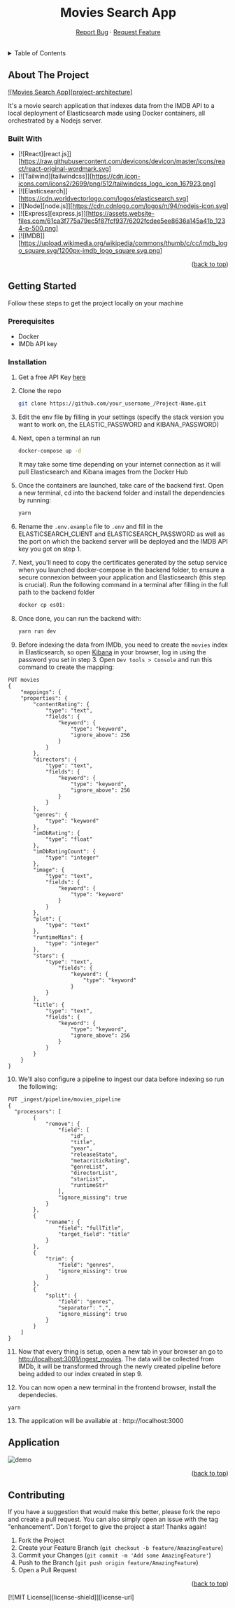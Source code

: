 <!-- PROJECT LOGO -->
<br />
<div align="center">

# Movies Search App

  <p align="center">
    <a href="https://github.com/AbdoulBaguiM/movies-search/issues/new">Report Bug</a>
    ·
    <a href="https://github.com/AbdoulBaguiM/movies-search/compare">Request Feature</a>
  </p>
</div>

<br/>

<!-- TABLE OF CONTENTS -->
<details>
  <summary>Table of Contents</summary>
  <ol>
    <li>
      <a href="#about-the-project">About The Project</a>
      <ul>
        <li><a href="#built-with">Built With</a></li>
      </ul>
    </li>
    <li>
      <a href="#getting-started">Getting Started</a>
      <ul>
        <li><a href="#prerequisites">Prerequisites</a></li>
        <li><a href="#installation">Installation</a></li>
      </ul>
    </li>
    <li><a href="#application">Application</a></li>
    <li><a href="#contributing">Contributing</a></li>
    <li><a href="#license">License</a></li>
  </ol>
</details>

<!-- ABOUT THE PROJECT -->

## About The Project

[![Movies Search App][project-architecture]]()

It's a movie search application that indexes data from the IMDB API to a local deployment of Elasticsearch made using Docker containers, all orchestrated by a Nodejs server.

### Built With

- [![React][react.js]][https://raw.githubusercontent.com/devicons/devicon/master/icons/react/react-original-wordmark.svg]
- [![Tailwind][tailwindcss]][https://cdn.icon-icons.com/icons2/2699/png/512/tailwindcss_logo_icon_167923.png]
- [![Elasticsearch]][https://cdn.worldvectorlogo.com/logos/elasticsearch.svg]
- [![Node][node.js]][https://cdn.cdnlogo.com/logos/n/94/nodejs-icon.svg]
- [![Express][express.js]][https://assets.website-files.com/61ca3f775a79ec5f87fcf937/6202fcdee5ee8636a145a41b_1234-p-500.png]
- [![IMDB]][https://upload.wikimedia.org/wikipedia/commons/thumb/c/cc/imdb_logo_square.svg/1200px-imdb_logo_square.svg.png]

<p align="right">(<a href="#readme-top">back to top</a>)</p>

<!-- GETTING STARTED -->

## Getting Started

Follow these steps to get the project locally on your machine

### Prerequisites

- Docker
- IMDb API key

### Installation

1. Get a free API Key [here](https://imdb-api.com/Identity/Account/Register)

2. Clone the repo
   ```sh
   git clone https://github.com/your_username_/Project-Name.git
   ```
3. Edit the env file by filling in your settings (specify the stack version you want to work on, the ELASTIC_PASSWORD and KIBANA_PASSWORD)

4. Next, open a terminal an run

   ```sh
   docker-compose up -d
   ```

   It may take some time depending on your internet connection as it will pull Elasticsearch and Kibana images from the Docker Hub

5. Once the containers are launched, take care of the backend first. Open a new terminal, cd into the backend folder and install the dependencies by running:

   ```sh
   yarn
   ```

6. Rename the `.env.example` file to `.env` and fill in the ELASTICSEARCH_CLIENT and ELASTICSEARCH_PASSWORD as well as the port on which the backend server will be deployed and the IMDB API key you got on step 1.

7. Next, you'll need to copy the certificates generated by the setup service when you launched docker-compose in the backend folder, to ensure a secure connexion between your application and Elasticsearch (this step is crucial). Run the following command in a terminal after filling in the full path to the backend folder

   ```sh
   docker cp es01:
   ```

8. Once done, you can run the backend with:

   ```sh
   yarn run dev
   ```

9. Before indexing the data from IMDb, you need to create the `movies` index in Elasticsearch, so open [Kibana](http://localhost:5601) in your browser, log in using the password you set in step 3. Open `Dev tools > Console` and run this command to create the mapping:

```
PUT movies
{
    "mappings": {
    "properties": {
        "contentRating": {
            "type": "text",
            "fields": {
                "keyword": {
                    "type": "keyword",
                    "ignore_above": 256
                }
            }
        },
        "directors": {
            "type": "text",
            "fields": {
                "keyword": {
                    "type": "keyword",
                    "ignore_above": 256
                }
            }
        },
        "genres": {
            "type": "keyword"
        },
        "imDbRating": {
            "type": "float"
        },
        "imDbRatingCount": {
            "type": "integer"
        },
        "image": {
            "type": "text",
            "fields": {
                "keyword": {
                    "type": "keyword"
                }
            }
        },
        "plot": {
            "type": "text"
        },
        "runtimeMins": {
            "type": "integer"
        },
        "stars": {
            "type": "text",
                "fields": {
                    "keyword": {
                        "type": "keyword"
                    }
            }
        },
        "title": {
            "type": "text",
            "fields": {
                "keyword": {
                    "type": "keyword",
                    "ignore_above": 256
                }
            }
        }
    }
}
```

10. We'll also configure a pipeline to ingest our data before indexing so run the following:

```
PUT _ingest/pipeline/movies_pipeline
{
  "processors": [
        {
            "remove": {
                "field": [
                    "id",
                    "title",
                    "year",
                    "releaseState",
                    "metacriticRating",
                    "genreList",
                    "directorList",
                    "starList",
                    "runtimeStr"
                ],
                "ignore_missing": true
            }
        },
        {
            "rename": {
                "field": "fullTitle",
                "target_field": "title"
            }
        },
        {
            "trim": {
                "field": "genres",
                "ignore_missing": true
            }
        },
        {
            "split": {
                "field": "genres",
                "separator": ",",
                "ignore_missing": true
            }
        }
    ]
}
```

11. Now that every thing is setup, open a new tab in your browser an go to [http://localhost:3001/ingest_movies](http://localhost:3001/ingest_movies). The data will be collected from IMDb, it will be transformed through the newly created pipeline before being added to our index created in step 9.

12. You can now open a new terminal in the frontend browser, install the dependecies.

```
yarn
```

13. The application will be available at : http://localhost:3000

## Application

![demo]()

<p align="right">(<a href="#readme-top">back to top</a>)</p>

<!-- CONTRIBUTING -->

## Contributing

If you have a suggestion that would make this better, please fork the repo and create a pull request. You can also simply open an issue with the tag "enhancement".
Don't forget to give the project a star! Thanks again!

1. Fork the Project
2. Create your Feature Branch (`git checkout -b feature/AmazingFeature`)
3. Commit your Changes (`git commit -m 'Add some AmazingFeature'`)
4. Push to the Branch (`git push origin feature/AmazingFeature`)
5. Open a Pull Request

<p align="right">(<a href="#readme-top">back to top</a>)</p>

[![MIT License][license-shield]][license-url]
